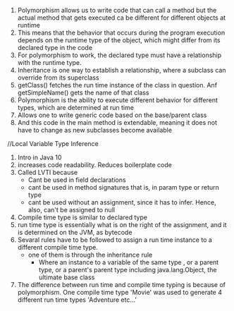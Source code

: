 1. Polymorphism allows us to write code that can call a method but the actual method that gets executed ca be different for different objects at runtime
2. This means that the behavior that occurs during the program execution depends on the runtime type of the object, which might differ from its declared type in the code
3. For polymorphism to work, the declared type must have a relationship with the runtime type. 
4. Inheritance is one way to establish a relationship, where a subclass can override from its superclass
5. getClass() fetches the run time instance of the class in question. Anf getSimpleName() gets the name of that class
6. Polymorphism is the ability to execute different behavior for different types, which are determined at run time
7. Allows one to write generic code based on the base/parent class
8. And this code in the main method is extendable, meaning it does not have to change as new subclasses become available


//Local Variable Type Inference 
1. Intro in Java 10
2. increases code readability. Reduces boilerplate code
3. Called LVTI because
   - Cant be used in field declarations 
   - cant be used in method signatures that is, in param type or return type
   - cant be used without an assignment, since it has to infer. Hence, also, can't be assigned to null
4. Compile time type is similar to declared type
5. run time type is essentially what is on the right of the assignment, and it is determined on the JVM, as bytecode
6. Sevaral rules have to be followed to assign a run time instance to a different compile time type.
   - one of them is through the inheritance rule
     - Where an instance to a variable of the same type , or a parent type, or a parent's parent type including java.lang.Object, the ultimate base class
7. The difference between run time and compile time typing is because of polymorphism. One compile time type 'Movie' was used to generate 4 different run time types 'Adventure etc...'